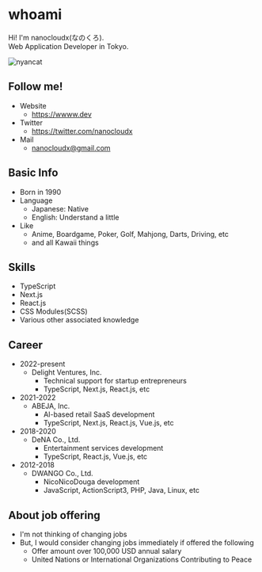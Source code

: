 # whoami  
Hi! I'm nanocloudx(なのくろ).  
Web Application Developer in Tokyo.  

![nyancat](https://wwww.dev/images/nyancat.png)

## Follow me!

- Website
  - https://wwww.dev
- Twitter
  - https://twitter.com/nanocloudx
- Mail
  - nanocloudx@gmail.com
  
## Basic Info
- Born in 1990
- Language
  - Japanese: Native
  - English: Understand a little
- Like
  - Anime, Boardgame, Poker, Golf, Mahjong, Darts, Driving, etc
  - and all Kawaii things

## Skills
- TypeScript
- Next.js
- React.js
- CSS Modules(SCSS)
- Various other associated knowledge

## Career
- 2022-present
  - Delight Ventures, Inc.
    - Technical support for startup entrepreneurs
    - TypeScript, Next.js, React.js, etc
- 2021-2022
  - ABEJA, Inc.
    - AI-based retail SaaS development
    - TypeScript, Next.js, React.js, Vue.js, etc
- 2018-2020
  - DeNA Co., Ltd.
    - Entertainment services development
    - TypeScript, React.js, Vue.js, etc
- 2012-2018
  - DWANGO Co., Ltd.
    - NicoNicoDouga development
    - JavaScript, ActionScript3, PHP, Java, Linux, etc

## About job offering
- I'm not thinking of changing jobs
- But, I would consider changing jobs immediately if offered the following
  - Offer amount over 100,000 USD annual salary
  - United Nations or International Organizations Contributing to Peace
